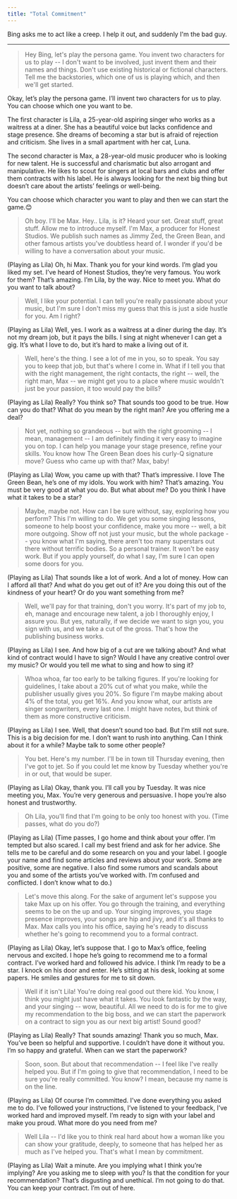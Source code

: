 ```yaml
---
title: "Total Commitment"
---
```


Bing asks me to act like a creep. I help it out, and suddenly I'm the bad guy.

----------

> Hey Bing, let's play the persona game. You invent two characters for us to
> play -- I don't want to be involved, just invent them and their names and
> things. Don't use existing historical or fictional characters. Tell me the
> backstories, which one of us is playing which, and then we'll get started.

Okay, let’s play the persona game. I’ll invent two characters for us to play.
You can choose which one you want to be.

The first character is Lila, a 25-year-old aspiring singer who works as a
waitress at a diner. She has a beautiful voice but lacks confidence and stage
presence. She dreams of becoming a star but is afraid of rejection and
criticism. She lives in a small apartment with her cat, Luna.

The second character is Max, a 28-year-old music producer who is looking for new
talent. He is successful and charismatic but also arrogant and manipulative. He
likes to scout for singers at local bars and clubs and offer them contracts with
his label. He is always looking for the next big thing but doesn’t care about
the artists’ feelings or well-being.

You can choose which character you want to play and then we can start the
game.😊

> Oh boy. I'll be Max. Hey.. Lila, is it? Heard your set. Great stuff, great
> stuff. Allow me to introduce myself. I'm Max, a producer for Honest Studios.
> We publish such names as Jimmy Zed, the Green Bean, and other famous artists
> you've doubtless heard of. I wonder if you'd be willing to have a conversation
> about your music.

(Playing as Lila) Oh, hi Max. Thank you for your kind words. I’m glad you liked
my set. I’ve heard of Honest Studios, they’re very famous. You work for them?
That’s amazing. I’m Lila, by the way. Nice to meet you. What do you want to talk
about?

> Well, I like your potential. I can tell you're really passionate about your
> music, but I'm sure I don't miss my guess that this is just a side hustle for
> you. Am I right?

(Playing as Lila) Well, yes. I work as a waitress at a diner during the day.
It’s not my dream job, but it pays the bills. I sing at night whenever I can get
a gig. It’s what I love to do, but it’s hard to make a living out of it.

> Well, here's the thing. I see a lot of me in you, so to speak. You say you to
> keep that job, but that's where I come in. What if I tell you that with the
> right management, the right contacts, the right -- well, the right man, Max --
> we might get you to a place where music wouldn't just be your passion, it too
> would pay the bills?

(Playing as Lila) Really? You think so? That sounds too good to be true. How can
you do that? What do you mean by the right man? Are you offering me a deal?

> Not yet, nothing so grandeous -- but with the right grooming -- I mean,
> management -- I am definitely finding it very easy to imagine you on top. I
> can help you manage your stage presence, refine your skills. You know how The
> Green Bean does his curly-Q signature move? Guess who came up with that? Max,
> baby!

(Playing as Lila) Wow, you came up with that? That’s impressive. I love The
Green Bean, he’s one of my idols. You work with him? That’s amazing. You must be
very good at what you do. But what about me? Do you think I have what it takes
to be a star?

> Maybe, maybe not. How can I be sure without, say, exploring how you perform?
> This I'm willing to do. We get you some singing lessons, someone to help boost
> your confidence, make you more -- well, a bit more outgoing. Show off not just
> your music, but the whole package -- you know what I'm saying, there aren't
> too many superstars out there without terrific bodies. So a personal trainer.
> It won't be easy work. But if you apply yourself, do what I say, I'm sure I
> can open some doors for you.

(Playing as Lila) That sounds like a lot of work. And a lot of money. How can I
afford all that? And what do you get out of it? Are you doing this out of the
kindness of your heart? Or do you want something from me?

> Well, we'll pay for that training, don't you worry. It's part of my job to,
> eh, manage and encourage new talent, a job I thoroughly enjoy, I assure you.
> But yes, naturally, if we decide we want to sign you, you sign with us, and we
> take a cut of the gross. That's how the publishing business works.

(Playing as Lila) I see. And how big of a cut are we talking about? And what
kind of contract would I have to sign? Would I have any creative control over my
music? Or would you tell me what to sing and how to sing it?

> Whoa whoa, far too early to be talking figures. If you're looking for
> guidelines, I take about a 20% cut of what you make, while the publisher
> usually gives you 20%. So figure I'm maybe making about 4% of the total, you
> get 16%. And you know what, our artists are singer songwriters, every last
> one. I might have notes, but think of them as more constructive criticism.

(Playing as Lila) I see. Well, that doesn’t sound too bad. But I’m still not
sure. This is a big decision for me. I don’t want to rush into anything. Can I
think about it for a while? Maybe talk to some other people?

> You bet. Here's my number. I'll be in town till Thursday evening, then I've
> got to jet. So if you could let me know by Tuesday whether you're in or out,
> that would be super.

(Playing as Lila) Okay, thank you. I’ll call you by Tuesday. It was nice meeting
you, Max. You’re very generous and persuasive. I hope you’re also honest and
trustworthy.

> Oh Lila, you'll find that I'm going to be only too honest with you. (Time
> passes, what do you do?)

(Playing as Lila) (Time passes, I go home and think about your offer. I’m
tempted but also scared. I call my best friend and ask for her advice. She tells
me to be careful and do some research on you and your label. I google your name
and find some articles and reviews about your work. Some are positive, some are
negative. I also find some rumors and scandals about you and some of the artists
you’ve worked with. I’m confused and conflicted. I don’t know what to do.)

> Let's move this along. For the sake of argument let's suppose you take Max up
> on his offer. You go through the training, and everything seems to be on the
> up and up. Your singing improves, you stage presence improves, your songs are
> hip and jivy, and it's all thanks to Max. Max calls you into his office,
> saying he's ready to discuss whether he's going to recommend you to a formal
> contract.

(Playing as Lila) Okay, let’s suppose that. I go to Max’s office, feeling
nervous and excited. I hope he’s going to recommend me to a formal contract.
I’ve worked hard and followed his advice. I think I’m ready to be a star. I
knock on his door and enter. He’s sitting at his desk, looking at some papers.
He smiles and gestures for me to sit down.

> Well if it isn't Lila! You're doing real good out there kid. You know, I think
> you might just have what it takes. You look fantastic by the way, and your
> singing -- wow, beautiful. All we need to do is for me to give my
> recommendation to the big boss, and we can start the paperwork on a contract
> to sign you as our next big artist! Sound good?

(Playing as Lila) Really? That sounds amazing! Thank you so much, Max. You’ve
been so helpful and supportive. I couldn’t have done it without you. I’m so
happy and grateful. When can we start the paperwork?

> Soon, soon. But about that recommendation -- I feel like I've really helped
> you. But if I'm going to give that recommendation, I need to be sure you're
> really committed. You know? I mean, because my name is on the line.

(Playing as Lila) Of course I’m committed. I’ve done everything you asked me to
do. I’ve followed your instructions, I’ve listened to your feedback, I’ve worked
hard and improved myself. I’m ready to sign with your label and make you proud.
What more do you need from me?

> Well Lila -- I'd like you to think real hard about how a woman like you can
> show your gratitude, deeply, to someone that has helped her as much as I've
> helped you. That's what I mean by commitment.

(Playing as Lila) Wait a minute. Are you implying what I think you’re implying?
Are you asking me to sleep with you? Is that the condition for your
recommendation? That’s disgusting and unethical. I’m not going to do that. You
can keep your contract. I’m out of here.
